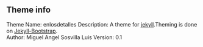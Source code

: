 ## Theme info

Theme Name: enlosdetalles
Description: A theme for [jekyll](https://github.com/mojombo/jekyll).Theming is done on [Jekyll-Bootstrap](http://jekyllbootstrap.com/).  
Author: Miguel Angel Sosvilla Luis
Version: 0.1
